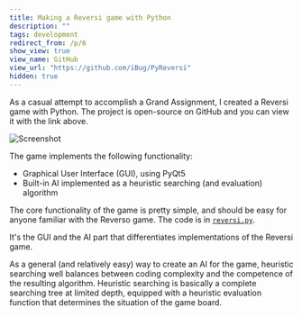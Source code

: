 ```yaml
---
title: Making a Reversi game with Python
description: ""
tags: development
redirect_from: /p/6
show_view: true
view_name: GitHub
view_url: "https://github.com/iBug/PyReversi"
hidden: true
---
```


As a casual attempt to accomplish a Grand Assignment, I created a Reversi game with Python. The project is open-source on GitHub and you can view it with the link above.

![Screenshot](https://user-images.githubusercontent.com/7273074/39672148-558d8104-5157-11e8-9a48-040459eb8d89.png)

The game implements the following functionality:

- Graphical User Interface (GUI), using PyQt5
- Built-in AI implemented as a heuristic searching (and evaluation) algorithm

The core functionality of the game is pretty simple, and should be easy for anyone familiar with the Reverso game. The code is in [`reversi.py`](https://github.com/iBug/PyReversi/blob/master/reversi.py).

It's the GUI and the AI part that differentiates implementations of the Reversi game.

As a general (and relatively easy) way to create an AI for the game, heuristic searching well balances between coding complexity and the competence of the resulting algorithm. Heuristic searching is basically a complete searching tree at limited depth, equipped with a heuristic evaluation function that determines the situation of the game board.
